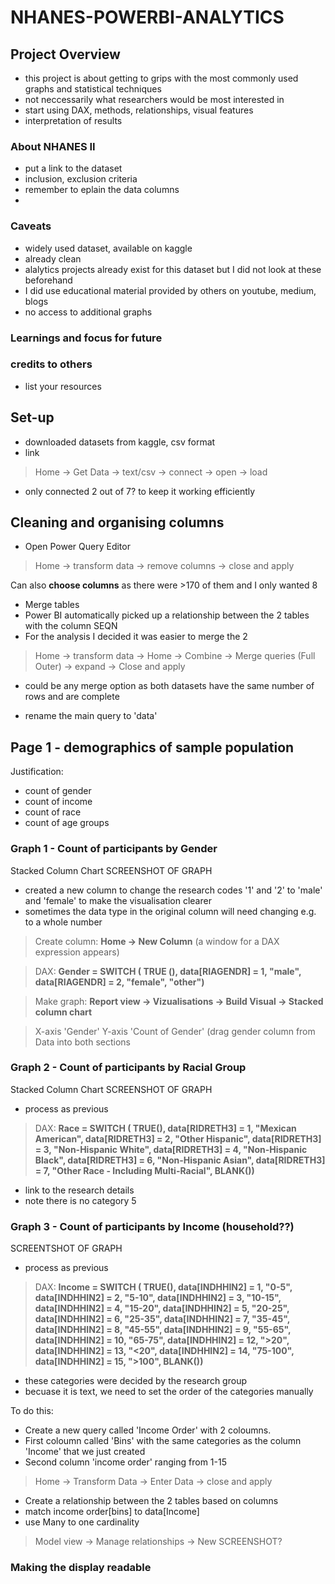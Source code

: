 # NHANES-POWERBI-ANALYTICS

## Project Overview

- this project is about getting to grips with the most commonly used graphs and statistical techniques
- not neccessarily what researchers would be most interested in
- start using DAX, methods, relationships, visual features
- interpretation of results

### About NHANES II
- put a link to the dataset
- inclusion, exclusion criteria
- remember to eplain the data columns
- 

### Caveats
- widely used dataset, available on kaggle
- already clean 
- alalytics projects already exist for this dataset but I did not look at these beforehand
- I did use educational material provided by others on youtube, medium, blogs
- no access to additional graphs 

### Learnings and focus for future 

### credits to others
- list your resources 

## Set-up 
- downloaded datasets from kaggle, csv format
- link
> Home -> Get Data -> text/csv -> connect -> open -> load
- only connected 2 out of 7? to keep it working efficiently 

## Cleaning and organising columns
- Open Power Query Editor
> Home -> transform data -> remove columns -> close and apply

Can also **choose columns** as there were >170 of them and I only wanted 8
- Merge tables
- Power BI automatically picked up a relationship between the 2 tables with the column SEQN
- For the analysis I decided it was easier to merge the 2
> Home -> transform data -> Home -> Combine -> Merge queries (Full Outer) -> expand -> Close and apply

- could be any merge option as both datasets have the same number of rows and are complete

- rename the main query to 'data'

## Page 1 - demographics of sample population
Justification: 

- count of gender
- count of income
- count of race
- count of age groups 

### Graph 1 - Count of participants by Gender
Stacked Column Chart
SCREENSHOT OF GRAPH
- created a new column to change the research codes '1' and '2' to 'male' and 'female' to make the visualisation clearer
- sometimes the data type in the original column will need changing e.g. to a whole number 
> Create column: **Home -> New Column**      (a window for a DAX expression appears)

> DAX: **Gender = SWITCH ( TRUE (), data[RIAGENDR] = 1, "male", data[RIAGENDR] = 2, "female", "other")**

> Make graph: **Report view -> Vizualisations -> Build Visual -> Stacked column chart**

> X-axis 'Gender' Y-axis 'Count of Gender' (drag gender column from Data into both sections

### Graph 2 - Count of participants by Racial Group
Stacked Column Chart
SCREENSHOT OF GRAPH
- process as previous
> DAX: **Race = SWITCH ( TRUE(), data[RIDRETH3] = 1, "Mexican American", data[RIDRETH3] = 2, "Other Hispanic", data[RIDRETH3] = 3, "Non-Hispanic White", data[RIDRETH3] = 4, "Non-Hispanic Black", data[RIDRETH3] = 6, "Non-Hispanic Asian", data[RIDRETH3] = 7, "Other Race - Including Multi-Racial", BLANK())**

- link to the research details
- note there is no category 5

### Graph 3 - Count of participants by Income (household??)
SCREENTSHOT OF GRAPH
- process as previous
> DAX: **Income = SWITCH ( TRUE(), data[INDHHIN2] = 1, "0-5", data[INDHHIN2] = 2, "5-10", data[INDHHIN2] = 3, "10-15", data[INDHHIN2] = 4, "15-20", data[INDHHIN2] = 5, "20-25", data[INDHHIN2] = 6, "25-35", data[INDHHIN2] = 7, "35-45", data[INDHHIN2] = 8, "45-55", data[INDHHIN2] = 9, "55-65", data[INDHHIN2] = 10, "65-75", data[INDHHIN2] = 12, ">20", data[INDHHIN2] = 13, "<20", data[INDHHIN2] = 14, "75-100", data[INDHHIN2] = 15, ">100", BLANK())**

- these categories were decided by the research group
- becuase it is text, we need to set the order of the categories manually

To do this: 
- Create a new query called 'Income Order' with 2 coloumns. 
- First coloumn called 'Bins' with the same categories as the column 'Income' that we just created
- Second column 'income order' ranging from 1-15
> Home -> Transform Data -> Enter Data -> close and apply

- Create a relationship between the 2 tables based on columns
- match income order[bins] to data[Income]
- use Many to one cardinality
> Model view -> Manage relationships -> New
SCREENSHOT?








### Making the display readable
